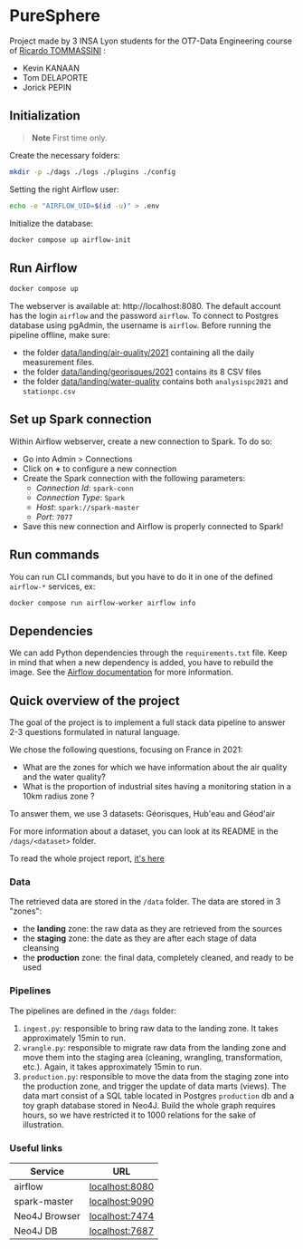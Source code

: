 # PureSphere

Project made by 3 INSA Lyon students for the OT7-Data Engineering course of [Ricardo TOMMASSINI](https://www.riccardotommasini.com/) :
- Kevin KANAAN
- Tom DELAPORTE
- Jorick PEPIN

## Initialization

> **Note**
> First time only.

Create the necessary folders:

```bash
mkdir -p ./dags ./logs ./plugins ./config
```

Setting the right Airflow user:

```bash
echo -e "AIRFLOW_UID=$(id -u)" > .env
```

Initialize the database:

```bash
docker compose up airflow-init
```

## Run Airflow

```bash
docker compose up
```

The webserver is available at: http://localhost:8080. The default account has the login `airflow` and the password `airflow`. To connect to Postgres database using pgAdmin, the username is `airflow`. Before running the pipeline offline, make sure:
- the folder [data/landing/air-quality/2021](data/landing/air-quality/2021/) containing all the daily measurement files. 
- the folder [data/landing/georisques/2021](data/landing/georisques/2021/) contains its 8 CSV files
-  the folder [data/landing/water-quality](data/landing/water-quality/) contains both `analysispc2021` and `stationpc.csv`

## Set up Spark connection
Within Airflow webserver, create a new connection to Spark. To do so:
- Go into Admin > Connections
- Click on **+** to configure a new connection
- Create the Spark connection with the following parameters:
    - *Connection Id*: ```spark-conn```
    - *Connection Type*: ```Spark```
    - *Host*: ```spark://spark-master```
    - *Port*: ```7077```
- Save this new connection and Airflow is properly connected to Spark!

## Run commands

You can run CLI commands, but you have to do it in one of the defined `airflow-*` services, ex:

```bash
docker compose run airflow-worker airflow info
```

## Dependencies

We can add Python dependencies through the `requirements.txt` file. Keep in mind that when a new dependency is added, you have to rebuild the image. See the [Airflow documentation](https://airflow.apache.org/docs/apache-airflow/stable/howto/docker-compose/index.html#special-case-adding-dependencies-via-requirements-txt-file) for more information.

## Quick overview of the project

The goal of the project is to implement a full stack data pipeline to answer 2-3 questions formulated in natural language.

We chose the following questions, focusing on France in 2021:
- What are the zones for which we have information about the air quality and the water quality?
- What is the proportion of industrial sites having a monitoring station in a 10km radius zone ?

To answer them, we use 3 datasets: Géorisques, Hub'eau and Géod'air

For more information about a dataset, you can look at its README in the `/dags/<dataset>` folder.

To read the whole project report, [it's here](docs/Rapport.md)
### Data

The retrieved data are stored in the `/data` folder. The data are stored in 3 "zones":
- the **landing** zone: the raw data as they are retrieved from the sources
- the **staging** zone: the date as they are after each stage of data cleansing
- the **production** zone: the final data, completely cleaned, and ready to be used

### Pipelines

The pipelines are defined in the `/dags` folder:
1. `ingest.py`: responsible to bring raw data to the landing zone. It takes approximately 15min to run.
2. `wrangle.py`: responsible to migrate raw data from the landing zone and move them into the staging area (cleaning, wrangling, transformation, etc.). Again, it takes approximately 15min to run.
3. `production.py`: responsible to move the data from the staging zone into the production zone, and trigger the update of data marts (views). The data mart consist of a SQL table located in Postgres `production` db and a toy graph database stored in Neo4J. Build the whole graph requires hours, so we have restricted it to 1000 relations for the sake of illustration.

### Useful links
| Service      |       URL      |
|--------------|:--------------:|
| airflow      | [localhost:8080](http://localhost:8080) |
| spark-master | [localhost:9090](http://localhost:9090) |
| Neo4J Browser       | [localhost:7474](http://localhost:7474) |
| Neo4J DB      | [localhost:7687](http://localhost:7687) |